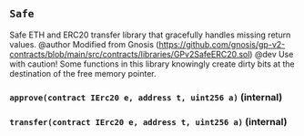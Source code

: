 ## `Safe`

Safe ETH and ERC20 transfer library that gracefully handles missing return values.
  @author Modified from Gnosis (https://github.com/gnosis/gp-v2-contracts/blob/main/src/contracts/libraries/GPv2SafeERC20.sol)
  @dev Use with caution! Some functions in this library knowingly create dirty bits at the destination of the free memory pointer.




### `approve(contract IErc20 e, address t, uint256 a)` (internal)





### `transfer(contract IErc20 e, address t, uint256 a)` (internal)








